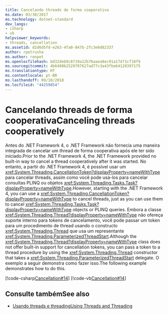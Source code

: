 ```yaml
---
title: Cancelando threads de forma cooperativa
ms.date: 03/30/2017
ms.technology: dotnet-standard
dev_langs:
- csharp
- vb
helpviewer_keywords:
- threads, cancellation
ms.assetid: d2d6d5fd-e263-4fa0-847b-2fc3e0d82337
author: rpetrusha
ms.author: ronpet
ms.openlocfilehash: bd32deb9c8719a12b76aaea8ec91a17471cf18f9
ms.sourcegitcommit: 4b6490b2529707627ad77c3a43fbe64120397175
ms.translationtype: HT
ms.contentlocale: pt-BR
ms.lasthandoff: 09/10/2018
ms.locfileid: "44259854"
---
```

# <a name="canceling-threads-cooperatively"></a><span data-ttu-id="7ef9b-102">Cancelando threads de forma cooperativa</span><span class="sxs-lookup"><span data-stu-id="7ef9b-102">Canceling threads cooperatively</span></span>

<span data-ttu-id="7ef9b-103">Antes do .NET Framework 4, o .NET Framework não fornecia uma maneira integrada de cancelar um thread de forma cooperativa após ele ter sido iniciado.</span><span class="sxs-lookup"><span data-stu-id="7ef9b-103">Prior to the .NET Framework 4, the .NET Framework provided no built-in way to cancel a thread cooperatively after it was started.</span></span> <span data-ttu-id="7ef9b-104">No entanto, a partir do .NET Framework 4, é possível usar um <xref:System.Threading.CancellationToken?displayProperty=nameWithType> para cancelar threads, assim como você pode usá-los para cancelar consultas PLINQ ou objetos <xref:System.Threading.Tasks.Task?displayProperty=nameWithType>.</span><span class="sxs-lookup"><span data-stu-id="7ef9b-104">However, starting with the .NET Framework 4, you can use a <xref:System.Threading.CancellationToken?displayProperty=nameWithType> to cancel threads, just as you can use them to cancel <xref:System.Threading.Tasks.Task?displayProperty=nameWithType> objects or PLINQ queries.</span></span> <span data-ttu-id="7ef9b-105">Embora a classe <xref:System.Threading.Thread?displayProperty=nameWithType> não ofereça suporte interno para tokens de cancelamento, você pode passar um token para um procedimento de thread usando o constructo <xref:System.Threading.Thread> que usa um representante <xref:System.Threading.ParameterizedThreadStart>.</span><span class="sxs-lookup"><span data-stu-id="7ef9b-105">Although the <xref:System.Threading.Thread?displayProperty=nameWithType> class does not offer built-in support for cancellation tokens, you can pass a token to a thread procedure by using the <xref:System.Threading.Thread> constructor that takes a <xref:System.Threading.ParameterizedThreadStart> delegate.</span></span> <span data-ttu-id="7ef9b-106">O exemplo a seguir demonstra como fazer isso.</span><span class="sxs-lookup"><span data-stu-id="7ef9b-106">The following example demonstrates how to do this.</span></span>  
  
 [!code-csharp[Cancellation#14](../../../samples/snippets/csharp/VS_Snippets_Misc/cancellation/cs/CooperativeThreads.cs#14)]
 [!code-vb[Cancellation#14](../../../samples/snippets/visualbasic/VS_Snippets_Misc/cancellation/vb/CooperativeThreads.vb#14)]  
  
## <a name="see-also"></a><span data-ttu-id="7ef9b-107">Consulte também</span><span class="sxs-lookup"><span data-stu-id="7ef9b-107">See also</span></span>

- [<span data-ttu-id="7ef9b-108">Usando threads e threading</span><span class="sxs-lookup"><span data-stu-id="7ef9b-108">Using Threads and Threading</span></span>](using-threads-and-threading.md)
